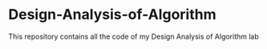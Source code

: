 # Design-Analysis-of-Algorithm
This repository contains all the code of my Design Analysis of Algorithm lab
